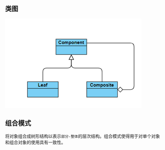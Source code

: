 ## 类图
![](../../../../image/微信截图_20190510114010.png)

## 组合模式
将对象组合成树形结构以表示`部分-整体`的层次结构。组合模式使得用于对单个对象和组合对象的使用具有一致性。